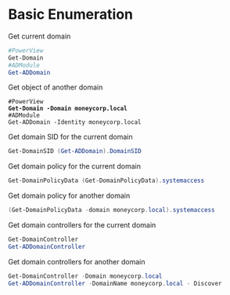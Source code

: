 # Basic Enumeration

Get current domain&#x20;

```powershell
#PowerView
Get-Domain
#ADModule
Get-ADDomain
```

Get object of another domain&#x20;

<pre class="language-powershell"><code class="lang-powershell">#PowerView
<strong>Get-Domain -Domain moneycorp.local 
</strong>#ADModule
Get-ADDomain -Identity moneycorp.local
</code></pre>

Get domain SID for the current domain&#x20;

```powershell
Get-DomainSID (Get-ADDomain).DomainSID
```

Get domain policy for the current domain&#x20;

```powershell
Get-DomainPolicyData (Get-DomainPolicyData).systemaccess
```

Get domain policy for another domain&#x20;

```powershell
(Get-DomainPolicyData -domain moneycorp.local).systemaccess
```

Get domain controllers for the current domain&#x20;

```powershell
Get-DomainController 
Get-ADDomainController
```

Get domain controllers for another domain&#x20;

```powershell
Get-DomainController -Domain moneycorp.local 
Get-ADDomainController -DomainName moneycorp.local - Discover
```
